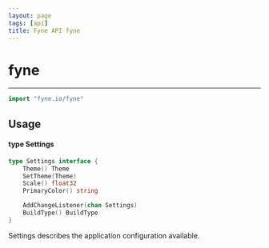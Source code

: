 ```yaml
---
layout: page
tags: [api]
title: Fyne API fyne
---
```


# fyne
---
```go
import "fyne.io/fyne"
```

## Usage

#### type Settings

```go
type Settings interface {
	Theme() Theme
	SetTheme(Theme)
	Scale() float32
	PrimaryColor() string

	AddChangeListener(chan Settings)
	BuildType() BuildType
}
```

Settings describes the application configuration available.
